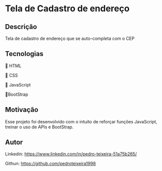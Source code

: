 # Tela de Cadastro de endereço

## Descrição

Tela de cadastro de endereço que se auto-completa com o CEP

## Tecnologias

🍕 HTML

🍕 CSS

🍕 JavaScript

🍕BootStrap

## Motivação

Esse projeto foi desenvolvido com o intuito de reforçar funções JavaScript, treinar o uso de APIs e BootStrap.

## Autor

Linkedin: https://www.linkedin.com/in/pedro-teixeira-51a75b265/

Githun: https://github.com/pedroteixeira1998
